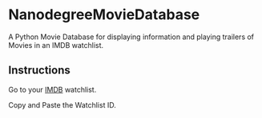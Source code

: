 # NanodegreeMovieDatabase
A Python Movie Database for displaying information and playing trailers of Movies in an IMDB watchlist.

## Instructions ##
Go to your [IMDB](www.imdb.com) watchlist.

Copy and Paste the Watchlist ID.
